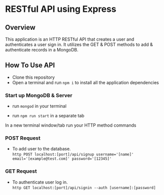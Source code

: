 # **RESTful API using Express**

## Overview

  This application is an HTTP RESTful API that creates a user and authenticates a user sign in. It utilizes the GET & POST methods to add & authenticate records in a MongoDB.

## **How To Use API**

  * Clone this repository
  * Open a terminal and run `npm i` to install all the application dependencies

### **Start up MongoDB & Server**

  * run `mongod` in your terminal

  * run `npm run start` in a separate tab


In a new terminal window/tab run your HTTP method commands

### **POST Request**

  * To add user to the database.   
    `http POST localhost:[port]/api/signup username='[name]' email='[example@test.com]' password='[12345]'`


### **GET Request**

  * To authenticate user log in.  
    `http GET localhost:[port]/api/signin --auth [username]:[password]`
